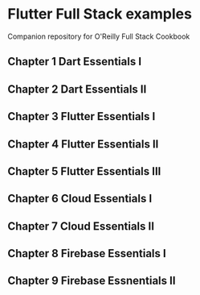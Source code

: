 # Flutter Full Stack examples
Companion repository for O'Reilly Full Stack Cookbook

## Chapter 1 Dart Essentials I
## Chapter 2 Dart Essentials II
## Chapter 3 Flutter Essentials I
## Chapter 4 Flutter Essentials II
## Chapter 5 Flutter Essentials III
## Chapter 6 Cloud Essentials I
## Chapter 7 Cloud Essentials II
## Chapter 8 Firebase Essentials I
## Chapter 9 Firebase Essnentials II
